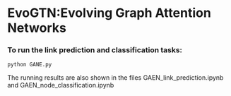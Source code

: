 # EvoGTN:Evolving Graph Attention Networks

### To run the link prediction and classification tasks:
```
python GANE.py 
```
The running results are also shown in the files GAEN_link_prediction.ipynb and GAEN_node_classification.ipynb


